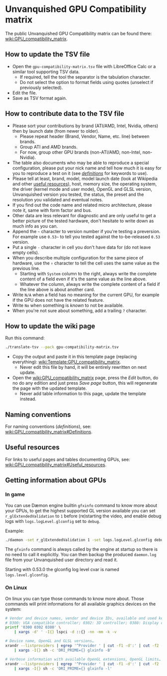 # Unvanquished GPU Compatibility matrix

The public Unvanquished GPU Compatibility matrix can be found there: [wiki:GPU_compatibility_matrix](https://wiki.unvanquished.net/wiki/GPU_compatibility_matrix).

## How to update the TSV file

- Open the `gpu-compatibility-matrix.tsv` file with LibreOffice Calc or a similar tool supporting TSV data.
  * If required, tell the tool the separator is the tabulation character.
  * Do not select the option to format fields using quotes (unselect if previously selected).
- Edit the file.
- Save as TSV format again.

## How to contribute data to the TSV file

- Please sort your contributions by brand (ATI/AMD, Intel, Nvidia, others) then by launch date (from newer to older).
  * Please repeat header (Brand, Vendor, Name, etc. line) between brands.
  * Group ATI and AMD brands.
  * For now, group other GPU brands (non-ATI/AMD, non-Intel, non-Nvidia).
- The table also documents who may be able to reproduce a special configuration, please put your nick name and tell how much it is easy for you to reproduce a test on it (see _[definitions](https://wiki.unvanquished.net/wiki/GPU_compatibility_matrix#Definitions)_ for keywords to use).
- Please tell at least, brand, model, model launch date (look at Wikipedia and other [useful resources](https://wiki.unvanquished.net/wiki/GPU_compatibility_matrix#Useful_resources)), host, memory size, the operating system, the driver (kernel mode and user mode), OpenGL and GLSL version, Unvanquished version you tested, the status, the preset and the resolution you validated and eventual notes.
- If you find out the code name and related micro architecture, please note it, same with form factor and bus.
- Other data are less relevant for diagnostic and are only useful to get a better picture of the tested hardware, don't hesitate to write down as much info as you can.
- Append the `~` character to version number if you're testing a preversion. For example use `0.53~` to tell you tested against the to-be-released `0.53` version.
- Put a single `-` character in cell you don't have data for (do not leave empty cells).
- When you describe multiple configuration for the same piece of hardware, use the `↑` character to tell the cell uses the same value as the previous line.
  * Starting with `System` column to the right, always write the complete content of a field even if it's the same value as the line above.
  * Whatever the column, always write the complete content of a field if the line above is about another card.
- Write `N/A` when a field has no meaning for the current GPU, for example if the GPU does not have the related feature.
- Write `No` when something is _known_ to not be available.
- When you're not sure about something, add a trailing `?` character.

## How to update the wiki page

Run this command:

```sh
./translate-tsv --pack gpu-compatibility-matrix.tsv
```

- Copy the output and paste it in this template page (replacing everything): [wiki:Template:GPU_compatibility_matrix](https://wiki.unvanquished.net/wiki/Template:GPU_compatibility_matrix).
  * Never edit this file by hand, it will be entirely rewritten on next update.
- Open the [wiki:GPU_compatibility_matrix](https://wiki.unvanquished.net/wiki/GPU_compatibility_matrix) page, press the _Edit_ button, do no do any edition and just press _Save page_ button, this will regenerate the page with the updated template.
  * Never add table information to this page, update the template instead.

## Naming conventions

For naming conventions (_definitions_), see: [wiki:GPU_compatibility_matrix#Definitions](https://wiki.unvanquished.net/wiki/GPU_compatibility_matrix#Definitions).

## Useful resources

For links to useful pages and tables documenting GPUs, see: [wiki:GPU_compatibility_matrix#Useful_resources](https://wiki.unvanquished.net/wiki/GPU_compatibility_matrix#Useful_resources).

## Getting information about GPUs

### In game

You can use Dæmon engine builtin `gfxinfo` command to know more about your GPUs, to get the highest supported GL version available you can set `r_glExtendedValidation` to `1` before (re)starting the video, and enable debug logs with `logs.logLevel.glconfig` set to `debug`.

Example:

```sh
./daemon -set r_glExtendedValidation 1 -set logs.logLevel.glconfig debug +quit
```

The `gfxinfo` command is always called by the engine at startup so there is no need to call it explicitly. You can then backup the produced `daemon.log` file from your Unvanquished user directory and read it.

Starting with 0.53.0 the glconfig log level cvar is named `logs.level.glconfig`.

### On Linux

On linux you can type those commands to know more about. Those commands will print informations for all available graphics devices on the system:

```sh
# Vendor and device names, vendor and device IDs, available and used kernel modules…
# 0300: VGA compatible controller; 0302: 3D controller; 0380: Display controller.
printf '0300 0302 0380' \
	| xargs -d' ' -I{} lspci -d ::{} -nn -mm -k -v
```

```sh
# Device name, OpenGL and GLSL versions…
xrandr --listproviders | egrep '^Provider ' | cut -f1 -d':' | cut -f2 -d' ' \
	| xargs -I{} sh -c 'DRI_PRIME={} glxinfo -B'
```

```sh
# Verbose information with available OpenGL extensions, OpenGL limits…
xrandr --listproviders | egrep '^Provider ' | cut -f1 -d':' | cut -f2 -d' ' \
	| xargs -I{} sh -c 'DRI_PRIME={} glxinfo -l'
```

